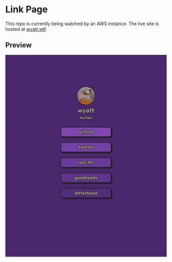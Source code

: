 # Link Page

This repo is currently being watched by an AWS instance. The live site is hosted at [wyatt.wtf](https://www.wyatt.wtf/).

## Preview

![preview](./images/link-site-preview.gif)
